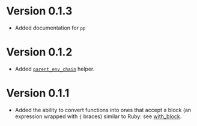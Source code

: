 # Version 0.1.3

* Added documentation for `pp`

# Version 0.1.2

* Added [`parent_env_chain`](R/parent_env_chain.R) helper.

# Version 0.1.1

 * Added the ability to convert functions into ones that accept a block
   (an expression wrapped with `{` braces) similar to Ruby: see [with_block](R/with_block.R).
